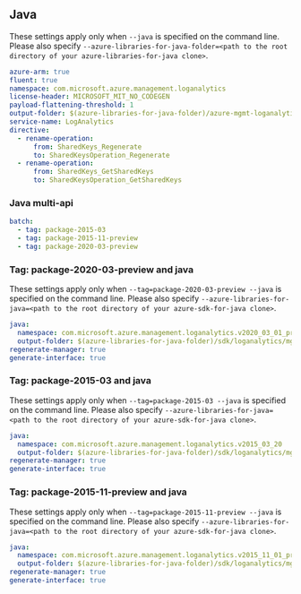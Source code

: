 ## Java

These settings apply only when `--java` is specified on the command line.
Please also specify `--azure-libraries-for-java-folder=<path to the root directory of your azure-libraries-for-java clone>`.

``` yaml $(java)
azure-arm: true
fluent: true
namespace: com.microsoft.azure.management.loganalytics
license-header: MICROSOFT_MIT_NO_CODEGEN
payload-flattening-threshold: 1
output-folder: $(azure-libraries-for-java-folder)/azure-mgmt-loganalytics
service-name: LogAnalytics
directive:
  - rename-operation:
      from: SharedKeys_Regenerate
      to: SharedKeysOperation_Regenerate
  - rename-operation:
      from: SharedKeys_GetSharedKeys
      to: SharedKeysOperation_GetSharedKeys
```

### Java multi-api

``` yaml $(java) && $(multiapi)
batch:
  - tag: package-2015-03
  - tag: package-2015-11-preview
  - tag: package-2020-03-preview
```

### Tag: package-2020-03-preview and java

These settings apply only when `--tag=package-2020-03-preview --java` is specified on the command line.
Please also specify `--azure-libraries-for-java=<path to the root directory of your azure-sdk-for-java clone>`.

``` yaml $(tag) == 'package-2020-03-preview' && $(java) && $(multiapi)
java:
  namespace: com.microsoft.azure.management.loganalytics.v2020_03_01_preview
  output-folder: $(azure-libraries-for-java-folder)/sdk/loganalytics/mgmt-v2020_03_01_preview
regenerate-manager: true
generate-interface: true
```

### Tag: package-2015-03 and java

These settings apply only when `--tag=package-2015-03 --java` is specified on the command line.
Please also specify `--azure-libraries-for-java=<path to the root directory of your azure-sdk-for-java clone>`.

``` yaml $(tag) == 'package-2015-03' && $(java) && $(multiapi)
java:
  namespace: com.microsoft.azure.management.loganalytics.v2015_03_20
  output-folder: $(azure-libraries-for-java-folder)/sdk/loganalytics/mgmt-v2015_03_20
regenerate-manager: true
generate-interface: true
```

### Tag: package-2015-11-preview and java

These settings apply only when `--tag=package-2015-11-preview --java` is specified on the command line.
Please also specify `--azure-libraries-for-java=<path to the root directory of your azure-sdk-for-java clone>`.

``` yaml $(tag) == 'package-2015-11-preview' && $(java) && $(multiapi)
java:
  namespace: com.microsoft.azure.management.loganalytics.v2015_11_01_preview
  output-folder: $(azure-libraries-for-java-folder)/sdk/loganalytics/mgmt-v2015_11_01_preview
regenerate-manager: true
generate-interface: true
```